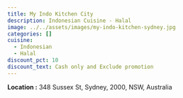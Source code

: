 ```yaml
---
title: My Indo Kitchen City
description: Indonesian Cuisine - Halal
image: ../../assets/images/my-indo-kitchen-sydney.jpg
categories: []
cuisine:
  - Indonesian
  - Halal
discount_pct: 10
discount_text: Cash only and Exclude promotion
---
```

**Location :** 348 Sussex St, Sydney, 2000, NSW, Australia
